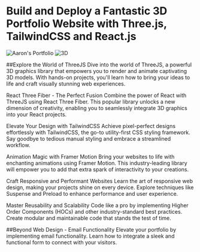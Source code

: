 # Build and Deploy a Fantastic 3D Portfolio Website with Three.js, TailwindCSS and React.js
![Aaron's Portfolio](https://i.ibb.co/7V2n7Xs/aaron-Portfolio.jpg)
![3D](https://i.ibb.co/S6SWBJH/3d.jpg)

##Explore the World of ThreeJS
Dive into the world of ThreeJS, a powerful 3D graphics library that empowers you to render and animate captivating 3D models. With hands-on projects, you'll learn how to bring your ideas to life and craft visually stunning web experiences.

React Three Fiber - The Perfect Fusion
Combine the power of React with ThreeJS using React Three Fiber. This popular library unlocks a new dimension of creativity, enabling you to seamlessly integrate 3D graphics into your React projects.

Elevate Your Design with TailwindCSS
Achieve pixel-perfect designs effortlessly with TailwindCSS, the go-to utility-first CSS styling framework. Say goodbye to tedious manual styling and embrace a streamlined workflow.

Animation Magic with Framer Motion
Bring your websites to life with enchanting animations using Framer Motion. This industry-leading library will empower you to add that extra spark of interactivity to your creations.

Craft Responsive and Performant Websites
Learn the art of responsive web design, making your projects shine on every device. Explore techniques like Suspense and Preload to enhance performance and user experience.

Master Reusability and Scalability
Code like a pro by implementing Higher Order Components (HOCs) and other industry-standard best practices. Create modular and maintainable code that stands the test of time.

##Beyond Web Design - Email Functionality
Elevate your portfolio by implementing email functionality. Learn how to integrate a sleek and functional form to connect with your visitors.
